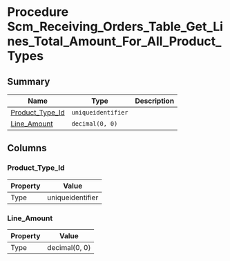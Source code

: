 # Procedure Scm_Receiving_Orders_Table_Get_Lines_Total_Amount_For_All_Product_Types


## Summary

| Name | Type | Description |
| - | - | --- |
|[Product_Type_Id](#product_type_id)|`uniqueidentifier` ||
|[Line_Amount](#line_amount)|`decimal(0, 0)` ||

## Columns

### Product_Type_Id

| Property | Value |
| - | - |
|Type|uniqueidentifier|

### Line_Amount

| Property | Value |
| - | - |
|Type|decimal(0, 0)|


